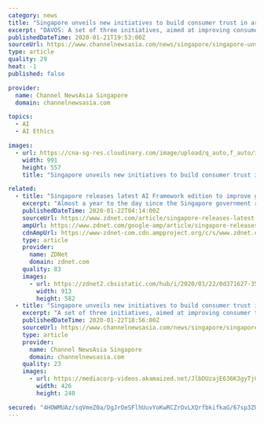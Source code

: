 ```yaml
---
category: news
title: "Singapore unveils new initiatives to build consumer trust in artificial intelligence at WEF"
excerpt: "DAVOS: A set of three initiatives, aimed at improving consumer trust on the use and governance of artificial intelligence (AI), were announced by Singapore at the World Economic Forum (WEF) annual meeting on Tuesday (Jan 21). They are an Implementation and Self-Assessment Guide for Organisations (ISAGO), a compendium of use cases and a ..."
publishedDateTime: 2020-01-21T19:53:00Z
sourceUrl: https://www.channelnewsasia.com/news/singapore/singapore-unveils-new-initiatives-to-build-consumer-trust-in-12297508
type: article
quality: 29
heat: -1
published: false

provider:
  name: Channel NewsAsia Singapore
  domain: channelnewsasia.com

topics:
  - AI
  - AI Ethics

images:
  - url: https://cna-sg-res.cloudinary.com/image/upload/q_auto,f_auto/image/12297974/16x9/991/557/4fd24a3fa3f7c9c634809ce55e60b357/Ev/s-iswaran-in-davos-2020.jpg
    width: 991
    height: 557
    title: "Singapore unveils new initiatives to build consumer trust in artificial intelligence at WEF"

related:
  - title: "Singapore releases latest AI Framework edition to improve governance and trust"
    excerpt: "Almost a year to the day since the Singapore government released its first edition of the Model AI Governance Framework, a second edition has been announced at the 2020 World Economic Forum (WEF), aimed at improving consumer trust on the use and governance of artificial intelligence (AI). The updated version [PDF] of the Model AI Governance ..."
    publishedDateTime: 2020-01-22T04:14:00Z
    sourceUrl: https://www.zdnet.com/article/singapore-releases-latest-ai-framework-edition-to-improve-governance-and-trust/
    ampUrl: https://www.zdnet.com/google-amp/article/singapore-releases-latest-ai-framework-edition-to-improve-governance-and-trust/
    cdnAmpUrl: https://www-zdnet-com.cdn.ampproject.org/c/s/www.zdnet.com/google-amp/article/singapore-releases-latest-ai-framework-edition-to-improve-governance-and-trust/
    type: article
    provider:
      name: ZDNet
      domain: zdnet.com
    quality: 83
    images:
      - url: https://zdnet2.cbsistatic.com/hub/i/2020/01/22/0d371627-35ec-44a9-83fe-7238305ce185/singapore-model-ai-governance-framework-second-edition-compendium-of-use-cases-pdf1.png
        width: 913
        height: 582
  - title: "Singapore unveils new initiatives to build consumer trust in artificial intelligence at WEF | Video"
    excerpt: "A set of three initiatives, aimed at improving consumer trust on the use and governance of artificial intelligence (AI), were announced by Singapore at the World Economic Forum (WEF) annual meeting on Tuesday (Jan 21). Media playtime"
    publishedDateTime: 2020-01-22T18:56:00Z
    sourceUrl: https://www.channelnewsasia.com/news/singapore/singapore-unveils-new-initiatives-to-build-consumer-trust-in-12304710
    type: article
    provider:
      name: Channel NewsAsia Singapore
      domain: channelnewsasia.com
    quality: 23
    images:
      - url: https://mediacorp-videos.akamaized.net/JlbDUzajE636K3gyTjCC1bjnTH81uaqm/yeOkC802fbC1__xn4xMDoxOmFkOxyVqc
        width: 426
        height: 240

secured: "4HOWMUAz/sqVmeZ0a/DgJrOeSFlhUuvYoKwRCZrOvLXQrfbkifkaG/67sp3ZUgo9OIJbwCCVdixntzuAvW6mL/Z9XVDnZW48le2UDtZCEoPXO5HuWDnPZ4ecshRsTtHmtixPiHPEMzo+j7CgrW/eYpRIKRfn/A7uXvFu0Iz4s5NokHElO4emwJ6HU8Ds5ZOsejMDx4UnQ26d4VbDO2fbz7iGuamzDscb7As9a9AY4b2ZfGE8TPz3CPqJycL/SeAsFvO3PhQhjiFGVShvcl/0tJMbr8QY5iG2ruxL0UhKF4V162xYMGn2OQIFdv1Ra2uRwF0yfkXIigbPbXmd/GWQgRDYo+VdPyMFkfgaGA9osoQsCHSQVsWrddwLMO1HgYX23SrAHCqO9+S3p1yrXTj3aYORYVsTaFpYuPmcbE8TaGEf01IEA8//hg3tGWVwubbr0e8skiJGqsWi8AfH5ke9WA==;buq6BzXg1iETGP/JI3HCkg=="
---
```


